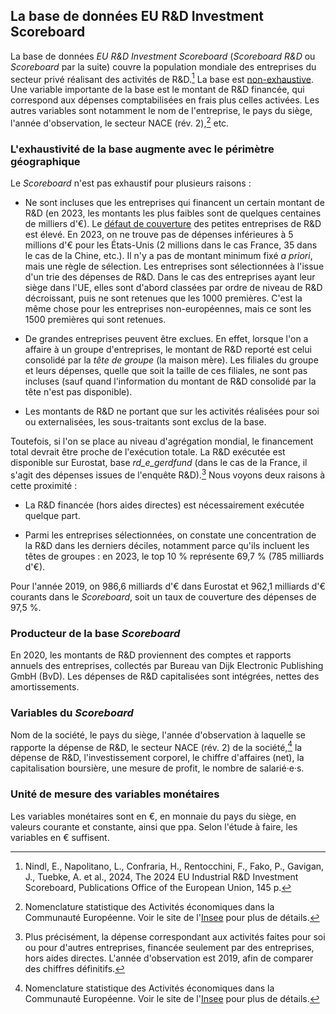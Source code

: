 ## La base de données EU R&D Investment Scoreboard

La base de données *EU R&D Investment Scoreboard* (*Scoreboard R&D* ou *Scoreboard* par la suite) couvre la population mondiale des entreprises du secteur privé réalisant des activités de R&D.[^1] La base est <ins>non-exhaustive</ins>. Une variable importante de la base est le montant de R&D financée, qui correspond aux dépenses comptabilisées en frais plus celles activées. Les autres variables sont notamment le nom de l'entreprise, le pays du siège, l'année d'observation, le secteur NACE (rév. 2),[^2] etc. 

### L'exhaustivité de la base augmente avec le périmètre géographique

Le *Scoreboard* n'est pas exhaustif pour plusieurs raisons :

- Ne sont incluses que les entreprises qui financent un certain montant de R&D (en 2023, les montants les plus faibles sont de quelques centaines de milliers d'&euro;). Le <ins>défaut de couverture</ins> des petites entreprises de R&D est élevé. En 2023, on ne trouve pas de dépenses inférieures à 5 millions d'&euro; pour les &Eacute;tats-Unis (2 millions dans le cas France, 35 dans le cas de la Chine, etc.). Il n'y a pas de montant minimum fixé *a priori*, mais une règle de sélection. Les entreprises sont sélectionnées à l'issue d'un trie des dépenses de R&D. Dans le cas des entreprises ayant leur siège dans l'UE, elles sont d'abord classées par ordre de niveau de R&D décroissant, puis ne sont retenues que les 1000 premières. C'est la même chose pour les entreprises non-européennes, mais ce sont les 1500 premières qui sont retenues. 

- De grandes entreprises peuvent être exclues. En effet, lorsque l'on a affaire à un groupe d'entreprises, le montant de R&D reporté est celui consolidé par la *tête de groupe* (la maison mère). Les filiales du groupe et leurs dépenses, quelle que soit la taille de ces filiales, ne sont pas incluses (sauf quand l'information du montant de R&D consolidé par la tête n'est pas disponible).

- Les montants de R&D ne portant que sur les activités réalisées pour soi ou externalisées, les sous-traitants sont exclus de la base.

Toutefois, si l'on se place au niveau d'agrégation mondial, le financement total devrait être proche de l'exécution totale. La R&D exécutée est disponible sur Eurostat, base *rd_e_gerdfund* (dans le cas de la France, il s'agit des dépenses issues de l'enquête R&D).[^3] Nous voyons deux raisons à cette proximité :

- La R&D financée (hors aides directes) est nécessairement exécutée quelque part. 

- Parmi les entreprises sélectionnées, on constate une concentration de la R&D dans les derniers déciles, notamment parce qu'ils incluent les têtes de groupes : en 2023, le top 10 % représente 69,7 % (785 milliards d'&euro;).

Pour l'année 2019, on 986,6 milliards d'&euro; dans Eurostat et 962,1 milliards d'&euro; courants dans le *Scoreboard*, soit un taux de couverture des dépenses de 97,5 %.

### Producteur de la base *Scoreboard*

En 2020, les montants de R&D proviennent des comptes et rapports annuels des entreprises,  collectés par Bureau van Dijk Electronic Publishing GmbH (BvD). Les dépenses de R&D capitalisées sont intégrées, nettes des amortissements.

### Variables du *Scoreboard*

Nom de la société, le pays du siège, l'année d'observation à laquelle se rapporte la dépense de R&D, le secteur NACE (rév. 2) de la société,[^2] la dépense de R&D, l'investissement corporel, le chiffre d'affaires (net), la capitalisation boursière, une mesure de profit, le nombre de salarié&middot;e&middot;s.

### Unité de mesure des variables monétaires

 Les variables monétaires sont en &euro;, en monnaie du pays du siège, en valeurs courante et constante, ainsi que ppa. Selon l'étude à faire, les variables en &euro; suffisent.

[^1]: Nindl, E., Napolitano, L., Confraria, H., Rentocchini, F., Fako, P., Gavigan, J., Tuebke, A. et al., 2024, The 2024 EU Industrial R&D Investment Scoreboard, Publications Office of the European Union, 145 p.

[^2]: Nomenclature statistique des Activités économiques dans la Communauté Européenne. Voir le site de l'[Insee](https://www.insee.fr/fr/metadonnees/definition/c2073) pour plus de détails.

[^3]: Plus précisément, la dépense correspondant aux activités faites pour soi ou pour d'autres entreprises, financée seulement par des entreprises, hors aides directes. L'année d'observation est 2019, afin de comparer des chiffres définitifs.
